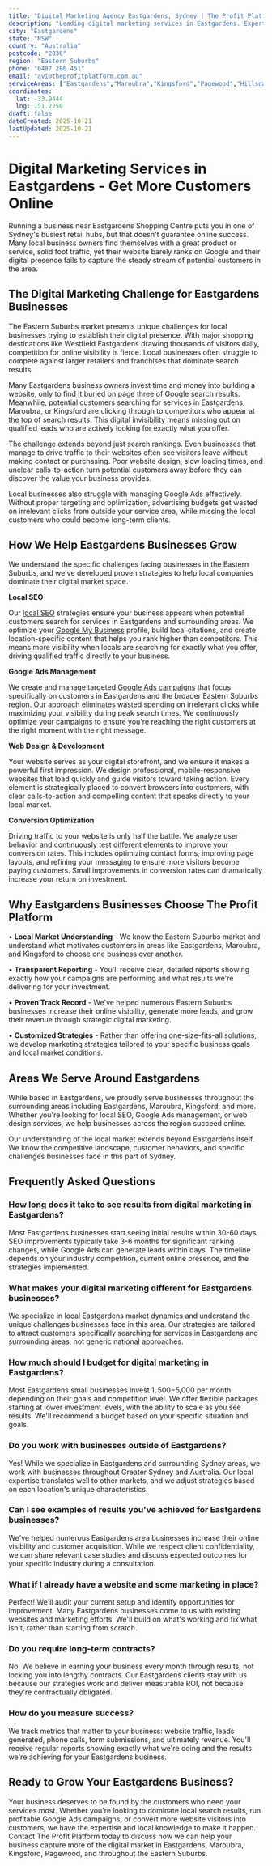 ```yaml
---
title: "Digital Marketing Agency Eastgardens, Sydney | The Profit Platform"
description: "Leading digital marketing services in Eastgardens. Expert SEO, Google Ads & web design for Eastern Suburbs businesses. Call 0487 286 451 for a free consultation."
city: "Eastgardens"
state: "NSW"
country: "Australia"
postcode: "2036"
region: "Eastern Suburbs"
phone: "0487 286 451"
email: "avi@theprofitplatform.com.au"
serviceAreas: ["Eastgardens","Maroubra","Kingsford","Pagewood","Hillsdale"]
coordinates:
  lat: -33.9444
  lng: 151.2250
draft: false
dateCreated: 2025-10-21
lastUpdated: 2025-10-21
---
```


<script type="application/ld+json">
{
  "@context": "https://schema.org",
  "@type": "LocalBusiness",
  "@id": "https://theprofitplatform.com.au/locations/eastgardens/",
  "name": "The Profit Platform",
  "description": "Leading digital marketing services in Eastgardens. Expert SEO, Google Ads & web design for Eastern Suburbs businesses. Call 0487 286 451 for a free consultation.",
  "url": "https://theprofitplatform.com.au/locations/eastgardens/",
  "telephone": "0487 286 451",
  "email": "avi@theprofitplatform.com.au",
  "address": {
    "@type": "PostalAddress",
    "addressLocality": "Eastgardens",
    "addressRegion": "NSW",
    "postalCode": "2036",
    "addressCountry": "AU"
  },
  "areaServed": {
    "@type": "City",
    "name": "Eastgardens"
  },
  "priceRange": "$$",
  "openingHours": "Mo-Fr 09:00-18:00",
  "sameAs": [
    "https://www.facebook.com/theprofitplatform",
    "https://www.linkedin.com/company/theprofitplatform",
    "https://twitter.com/profitplatform"
  ],
  "geo": {
    "@type": "GeoCoordinates"
  }
}
</script>


# Digital Marketing Services in Eastgardens - Get More Customers Online

Running a business near Eastgardens Shopping Centre puts you in one of Sydney's busiest retail hubs, but that doesn't guarantee online success. Many local business owners find themselves with a great product or service, solid foot traffic, yet their website barely ranks on Google and their digital presence fails to capture the steady stream of potential customers in the area.

## The Digital Marketing Challenge for Eastgardens Businesses

The Eastern Suburbs market presents unique challenges for local businesses trying to establish their digital presence. With major shopping destinations like Westfield Eastgardens drawing thousands of visitors daily, competition for online visibility is fierce. Local businesses often struggle to compete against larger retailers and franchises that dominate search results.

Many Eastgardens business owners invest time and money into building a website, only to find it buried on page three of Google search results. Meanwhile, potential customers searching for services in Eastgardens, Maroubra, or Kingsford are clicking through to competitors who appear at the top of search results. This digital invisibility means missing out on qualified leads who are actively looking for exactly what you offer.

The challenge extends beyond just search rankings. Even businesses that manage to drive traffic to their websites often see visitors leave without making contact or purchasing. Poor website design, slow loading times, and unclear calls-to-action turn potential customers away before they can discover the value your business provides.

Local businesses also struggle with managing Google Ads effectively. Without proper targeting and optimization, advertising budgets get wasted on irrelevant clicks from outside your service area, while missing the local customers who could become long-term clients.

## How We Help Eastgardens Businesses Grow

We understand the specific challenges facing businesses in the Eastern Suburbs, and we've developed proven strategies to help local companies dominate their digital market space.

**Local SEO**

Our [local SEO](/blog/what-is-local-seo-complete-guide-for-sydney-businesses/) strategies ensure your business appears when potential customers search for services in Eastgardens and surrounding areas. We optimize your [Google My Business](/blog/how-to-optimise-your-google-business-profile-for-sydney-local-search-in-2025/) profile, build local citations, and create location-specific content that helps you rank higher than competitors. This means more visibility when locals are searching for exactly what you offer, driving qualified traffic directly to your business.

**Google Ads Management**

We create and manage targeted [Google Ads campaigns](/blog/google-ads-vs-seo-sydney-businesses/) that focus specifically on customers in Eastgardens and the broader Eastern Suburbs region. Our approach eliminates wasted spending on irrelevant clicks while maximizing your visibility during peak search times. We continuously optimize your campaigns to ensure you're reaching the right customers at the right moment with the right message.

**Web Design & Development**

Your website serves as your digital storefront, and we ensure it makes a powerful first impression. We design professional, mobile-responsive websites that load quickly and guide visitors toward taking action. Every element is strategically placed to convert browsers into customers, with clear calls-to-action and compelling content that speaks directly to your local market.

**Conversion Optimization**

Driving traffic to your website is only half the battle. We analyze user behavior and continuously test different elements to improve your conversion rates. This includes optimizing contact forms, improving page layouts, and refining your messaging to ensure more visitors become paying customers. Small improvements in conversion rates can dramatically increase your return on investment.

## Why Eastgardens Businesses Choose The Profit Platform

• **Local Market Understanding** - We know the Eastern Suburbs market and understand what motivates customers in areas like Eastgardens, Maroubra, and Kingsford to choose one business over another.

• **Transparent Reporting** - You'll receive clear, detailed reports showing exactly how your campaigns are performing and what results we're delivering for your investment.

• **Proven Track Record** - We've helped numerous Eastern Suburbs businesses increase their online visibility, generate more leads, and grow their revenue through strategic digital marketing.

• **Customized Strategies** - Rather than offering one-size-fits-all solutions, we develop marketing strategies tailored to your specific business goals and local market conditions.


## Areas We Serve Around Eastgardens

While based in Eastgardens, we proudly serve businesses throughout the surrounding areas including Eastgardens, Maroubra, Kingsford, and more. Whether you're looking for local SEO, Google Ads management, or web design services, we help businesses across the region succeed online.

Our understanding of the local market extends beyond Eastgardens itself. We know the competitive landscape, customer behaviors, and specific challenges businesses face in this part of Sydney.


## Frequently Asked Questions

### How long does it take to see results from digital marketing in Eastgardens?

Most Eastgardens businesses start seeing initial results within 30-60 days. SEO improvements typically take 3-6 months for significant ranking changes, while Google Ads can generate leads within days. The timeline depends on your industry competition, current online presence, and the strategies implemented.

### What makes your digital marketing different for Eastgardens businesses?

We specialize in local Eastgardens market dynamics and understand the unique challenges businesses face in this area. Our strategies are tailored to attract customers specifically searching for services in Eastgardens and surrounding areas, not generic national approaches.

### How much should I budget for digital marketing in Eastgardens?

Most Eastgardens small businesses invest $1,500-$5,000 per month depending on their goals and competition level. We offer flexible packages starting at lower investment levels, with the ability to scale as you see results. We'll recommend a budget based on your specific situation and goals.

### Do you work with businesses outside of Eastgardens?

Yes! While we specialize in Eastgardens and surrounding Sydney areas, we work with businesses throughout Greater Sydney and Australia. Our local expertise translates well to other markets, and we adjust strategies based on each location's unique characteristics.

### Can I see examples of results you've achieved for Eastgardens businesses?

We've helped numerous Eastgardens area businesses increase their online visibility and customer acquisition. While we respect client confidentiality, we can share relevant case studies and discuss expected outcomes for your specific industry during a consultation.

### What if I already have a website and some marketing in place?

Perfect! We'll audit your current setup and identify opportunities for improvement. Many Eastgardens businesses come to us with existing websites and marketing efforts. We'll build on what's working and fix what isn't, rather than starting from scratch.

### Do you require long-term contracts?

No. We believe in earning your business every month through results, not locking you into lengthy contracts. Our Eastgardens clients stay with us because our strategies work and deliver measurable ROI, not because they're contractually obligated.

### How do you measure success?

We track metrics that matter to your business: website traffic, leads generated, phone calls, form submissions, and ultimately revenue. You'll receive regular reports showing exactly what we're doing and the results we're achieving for your Eastgardens business.

## Ready to Grow Your Eastgardens Business?

Your business deserves to be found by the customers who need your services most. Whether you're looking to dominate local search results, run profitable Google Ads campaigns, or convert more website visitors into customers, we have the expertise and local knowledge to make it happen. Contact The Profit Platform today to discuss how we can help your business capture more of the digital market in Eastgardens, Maroubra, Kingsford, Pagewood, and throughout the Eastern Suburbs.